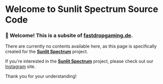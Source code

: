 # Welcome to Sunlit Spectrum Source Code

### 👋 Welcome! This is a subsite of [fastdropgaming.de](https://fastdropgaming.de).

There are currently no contents available here, as this page is specifically created for the [**Sunlit Spectrum**](http://sunlitspectrum.fastdropgaming.de/) project.

If you're interested in the [**Sunlit Spectrum**](http://sunlitspectrum.fastdropgaming.de/) project, please check out our [Instagram](http://sunlitspectrum.fastdropgaming.de/) site.

Thank you for your understanding!
